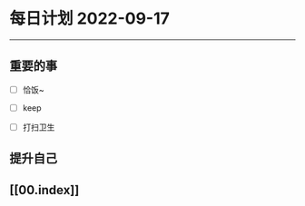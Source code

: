 
#  每日计划 2022-09-17
---
## 重要的事
- [ ]  恰饭~
- [ ]  keep
- [ ]  打扫卫生



## 提升自己

  



## [[00.index]]










